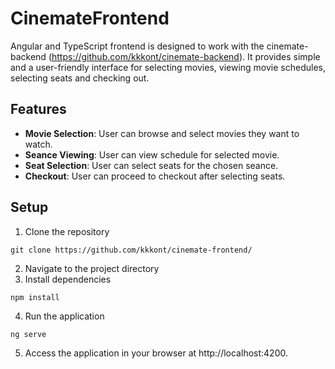 # CinemateFrontend
Angular and TypeScript frontend is designed to work with the cinemate-backend (https://github.com/kkkont/cinemate-backend). It provides simple and a user-friendly interface for selecting movies, viewing movie schedules, selecting seats and checking out.

## Features
- **Movie Selection**: User can browse and select movies they want to watch.
- **Seance Viewing**: User can view schedule for selected movie.
- **Seat Selection**: User can select seats for the chosen seance.
- **Checkout**: User can proceed to checkout after selecting seats.

## Setup
1. Clone the repository
  ```
  git clone https://github.com/kkkont/cinemate-frontend/
  ```
2. Navigate to the project directory
3. Install dependencies
  ```
  npm install
  ```
4. Run the application
  ```
  ng serve
  ```
5. Access the application in your browser at http://localhost:4200.
